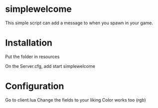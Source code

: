 # simplewelcome

This simple script can add a message to when you spawn in your game. 


# Installation
Put the folder in resources

On the Server.cfg, add start simplewelcome

# Configuration
Go to client.lua 
Change the fields to your liking
Color works too (rgb)
